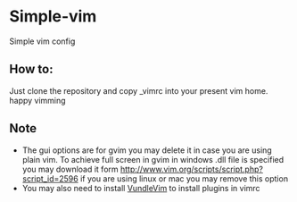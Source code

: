 # Simple-vim
Simple vim config

## How to:
Just clone the repository and copy _vimrc into your present vim home. happy vimming

## Note
* The gui options are for gvim you may delete it in case you are using plain vim.
To achieve full screen in gvim in windows .dll file is specified you may download it form 
 http://www.vim.org/scripts/script.php?script_id=2596
if you are using linux or mac you may remove this option
* You may also need to install [VundleVim](https://github.com/VundleVim/Vundle.vim/wiki/Vundle-for-Windows) to install plugins in vimrc
